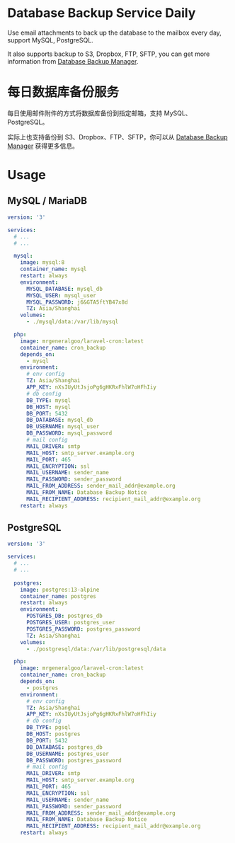 # Database Backup Service Daily

Use email attachments to back up the database to the mailbox every day, support MySQL, PostgreSQL.

It also supports backup to S3, Dropbox, FTP, SFTP, you can get more information from [Database Backup Manager](https://github.com/backup-manager/backup-manager).


# 每日数据库备份服务

每日使用邮件附件的方式将数据库备份到指定邮箱，支持 MySQL、PostgreSQL。

实际上也支持备份到 S3、Dropbox、FTP、SFTP，你可以从 [Database Backup Manager](https://github.com/backup-manager/backup-manager) 获得更多信息。


# Usage

## MySQL / MariaDB

```yaml
version: '3'

services:
  # ...
  # ...

  mysql:
    image: mysql:8
    container_name: mysql
    restart: always
    environment:
      MYSQL_DATABASE: mysql_db
      MYSQL_USER: mysql_user
      MYSQL_PASSWORD: j6&GTA5ftYB47x8d
      TZ: Asia/Shanghai
    volumes:
      - ./mysql/data:/var/lib/mysql

  php:
    image: mrgeneralgoo/laravel-cron:latest
    container_name: cron_backup
    depends_on:
      - mysql
    environment:
      # env config
      TZ: Asia/Shanghai
      APP_KEY: nXsIUyUtJsjoPg6gHKRxFhlW7oHFhIiy
      # db config
      DB_TYPE: mysql
      DB_HOST: mysql
      DB_PORT: 5432
      DB_DATABASE: mysql_db
      DB_USERNAME: mysql_user
      DB_PASSWORD: mysql_password
      # mail config
      MAIL_DRIVER: smtp
      MAIL_HOST: smtp_server.example.org
      MAIL_PORT: 465
      MAIL_ENCRYPTION: ssl
      MAIL_USERNAME: sender_name
      MAIL_PASSWORD: sender_password
      MAIL_FROM_ADDRESS: sender_mail_addr@example.org
      MAIL_FROM_NAME: Database Backup Notice
      MAIL_RECIPIENT_ADDRESS: recipient_mail_addr@example.org
    restart: always
```

## PostgreSQL

```yaml
version: '3'

services:
  # ...
  # ...
  
  postgres:
    image: postgres:13-alpine
    container_name: postgres
    restart: always
    environment:
      POSTGRES_DB: postgres_db
      POSTGRES_USER: postgres_user
      POSTGRES_PASSWORD: postgres_password
      TZ: Asia/Shanghai
    volumes:
      - ./postgresql/data:/var/lib/postgresql/data

  php:
    image: mrgeneralgoo/laravel-cron:latest
    container_name: cron_backup
    depends_on:
      - postgres
    environment:
      # env config
      TZ: Asia/Shanghai
      APP_KEY: nXsIUyUtJsjoPg6gHKRxFhlW7oHFhIiy
      # db config
      DB_TYPE: pgsql
      DB_HOST: postgres
      DB_PORT: 5432
      DB_DATABASE: postgres_db
      DB_USERNAME: postgres_user
      DB_PASSWORD: postgres_password
      # mail config
      MAIL_DRIVER: smtp
      MAIL_HOST: smtp_server.example.org
      MAIL_PORT: 465
      MAIL_ENCRYPTION: ssl
      MAIL_USERNAME: sender_name
      MAIL_PASSWORD: sender_password
      MAIL_FROM_ADDRESS: sender_mail_addr@example.org
      MAIL_FROM_NAME: Database Backup Notice
      MAIL_RECIPIENT_ADDRESS: recipient_mail_addr@example.org
    restart: always
```
